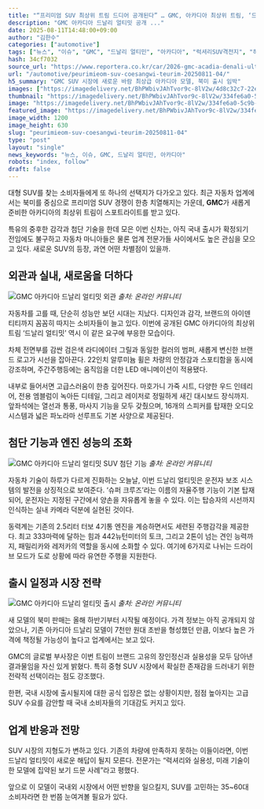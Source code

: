 ```yaml
---
title: "“프리미엄 SUV 최상위 트림 드디어 공개된다” … GMC, 아카디아 최상위 트림, ‘드날리 얼티밋’ 공개"
description: "GMC 아카디아 드날리 얼티밋 공개 ..."
date: 2025-08-11T14:48:00+09:00
author: "김한수"
categories: ["automotive"]
tags: ["뉴스", "이슈", "GMC", "드날리 얼티민", "아카디아", "럭셔리SUV격전지", "하이엔드운전자경험"]
hash: 34cf7032
source_url: "https://www.reportera.co.kr/car/2026-gmc-acadia-denali-ultimate/"
url: "/automotive/peurimieom-suv-coesangwi-teurim-20250811-04/"
h5_summary: "GMC SUV 시장에 새로운 바람 최상급 아카디아 모델, 북미 출시 임박"
images: ["https://imagedelivery.net/BhPWbivJAhTvor9c-8lV2w/4d8c32c7-22eb-4380-0192-5b6321e2ba00/public", "https://imagedelivery.net/BhPWbivJAhTvor9c-8lV2w/16a5a4c5-e3a2-407c-120d-c5fee171f800/public", "https://imagedelivery.net/BhPWbivJAhTvor9c-8lV2w/4897fa18-4451-44d9-7da7-8a723c032800/public", "https://imagedelivery.net/BhPWbivJAhTvor9c-8lV2w/334fe6a0-5c9b-4b3b-52ba-d22a34296c00/public"]
thumbnail: "https://imagedelivery.net/BhPWbivJAhTvor9c-8lV2w/334fe6a0-5c9b-4b3b-52ba-d22a34296c00/public"
image: "https://imagedelivery.net/BhPWbivJAhTvor9c-8lV2w/334fe6a0-5c9b-4b3b-52ba-d22a34296c00/public"
featured_image: "https://imagedelivery.net/BhPWbivJAhTvor9c-8lV2w/334fe6a0-5c9b-4b3b-52ba-d22a34296c00/public"
image_width: 1200
image_height: 630
slug: "peurimieom-suv-coesangwi-teurim-20250811-04"
type: "post"
layout: "single"
news_keywords: "뉴스, 이슈, GMC, 드날리 얼티민, 아카디아"
robots: "index, follow"
draft: false
---
```


대형 SUV를 찾는 소비자들에게 또 하나의 선택지가 다가오고 있다. 최근 자동차 업계에서는 북미를 중심으로 프리미엄 SUV 경쟁이 한층 치열해지는 가운데, **GMC**가 새롭게 준비한 아카디아의 최상위 트림이 스포트라이트를 받고 있다.

특유의 중후한 감각과 첨단 기술을 한데 모은 이번 신차는, 아직 국내 출시가 확정되기 전임에도 불구하고 자동차 마니아들은 물론 업계 전문가들 사이에서도 높은 관심을 모으고 있다. 새로운 SUV의 등장, 과연 어떤 차별점이 있을까.

## 외관과 실내, 새로움을 더하다

![GMC 아카디아 드날리 얼티밋 외관](https://imagedelivery.net/BhPWbivJAhTvor9c-8lV2w/4897fa18-4451-44d9-7da7-8a723c032800/public)
*출처: 온라인 커뮤니티*


자동차를 고를 때, 단순히 성능만 보던 시대는 지났다. 디자인과 감각, 브랜드의 아이덴티티까지 꼼꼼히 따지는 소비자들이 늘고 있다. 이번에 공개된 GMC 아카디아의 최상위 트림 ‘드날리 얼티밋’ 역시 이 같은 요구에 부응한 모습이다.

차체 전면부를 감싼 검은색 라디에이터 그릴과 동일한 컬러의 범퍼, 새롭게 변신한 브랜드 로고가 시선을 잡아끈다. 22인치 알루미늄 휠은 차량의 안정감과 스포티함을 동시에 강조하며, 주간주행등에는 움직임을 더한 LED 애니메이션이 적용됐다.

내부로 들어서면 고급스러움이 한층 깊어진다. 마호가니 가죽 시트, 다양한 우드 인테리어, 전용 엠블럼이 녹아든 디테일, 그리고 레이저로 정밀하게 새긴 대시보드 장식까지. 앞좌석에는 열선과 통풍, 마사지 기능을 모두 갖췄으며, 16개의 스피커를 탑재한 오디오 시스템과 넓은 파노라마 선루프도 기본 사양으로 제공된다.

## 첨단 기능과 엔진 성능의 조화

![GMC 아카디아 드날리 얼티밋 SUV 첨단 기능](https://imagedelivery.net/BhPWbivJAhTvor9c-8lV2w/4d8c32c7-22eb-4380-0192-5b6321e2ba00/public)
*출처: 온라인 커뮤니티*


자동차 기술이 하루가 다르게 진화하는 오늘날, 이번 드날리 얼티밋은 운전자 보조 시스템의 발전을 상징적으로 보여준다. ‘슈퍼 크루즈’라는 이름의 자율주행 기능이 기본 탑재되어, 운전자는 지정된 구간에서 양손을 자유롭게 놓을 수 있다. 이는 탑승자의 시선까지 인식하는 실내 카메라 덕분에 실현된 것이다.

동력계는 기존의 2.5리터 터보 4기통 엔진을 계승하면서도 세련된 주행감각을 제공한다. 최고 333마력에 달하는 힘과 442뉴턴미터의 토크, 그리고 2톤이 넘는 견인 능력까지, 패밀리카와 레저카의 역할을 동시에 소화할 수 있다. 여기에 6가지로 나뉘는 드라이브 모드가 도로 상황에 따라 유연한 주행을 지원한다.

## 출시 일정과 시장 전략

![GMC 아카디아 드날리 얼티밋 출시](https://imagedelivery.net/BhPWbivJAhTvor9c-8lV2w/16a5a4c5-e3a2-407c-120d-c5fee171f800/public)
*출처: 온라인 커뮤니티*


새 모델의 북미 판매는 올해 하반기부터 시작될 예정이다. 가격 정보는 아직 공개되지 않았으나, 기존 아카디아 드날리 모델이 7천만 원대 초반을 형성했던 만큼, 이보다 높은 가격에 책정될 가능성이 높다고 업계에서는 보고 있다.

GMC의 글로벌 부사장은 이번 트림이 브랜드 고유의 장인정신과 실용성을 모두 담아낸 결과물임을 자신 있게 밝혔다. 특히 중형 SUV 시장에서 확실한 존재감을 드러내기 위한 전략적 선택이라는 점도 강조했다.

한편, 국내 시장에 출시될지에 대한 공식 입장은 없는 상황이지만, 점점 높아지는 고급 SUV 수요를 감안할 때 국내 소비자들의 기대감도 커지고 있다.

## 업계 반응과 전망

SUV 시장의 지형도가 변하고 있다. 기존의 차량에 만족하지 못하는 이들이라면, 이번 드날리 얼티밋이 새로운 해답이 될지 모른다. 전문가는 “럭셔리와 실용성, 미래 기술이 한 모델에 집약된 보기 드문 사례”라고 평했다.

앞으로 이 모델이 국내외 시장에서 어떤 반향을 일으킬지, SUV를 고민하는 35~60대 소비자라면 한 번쯤 눈여겨볼 필요가 있다.
